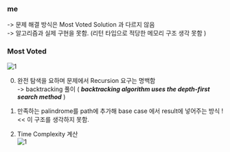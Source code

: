 ### me
-> 문제 해결 방식은 Most Voted Solution 과 다르지 않음     
-> 알고리즘과 실제 구현을 못함. (리턴 타입으로 적당한 메모리 구조 생각 못함 )   

### Most Voted    
![1](https://user-images.githubusercontent.com/70446214/160779943-384392db-0005-4f41-86d9-0136c083e4ec.png)   
    
0. 완전 탐색을 요하며 문제에서 Recursion 요구는 명백함    
-> backtracking 풀이 ( ***backtracking algorithm uses the depth-first search method*** )    

1. 만족하는 palindrome를 path에 추가해 base case 에서 result에 넣어주는 방식 !  << 이 구조를 생각하지 못함.     

2. Time Complexity 계산     
![1](https://user-images.githubusercontent.com/70446214/160781315-97cf6289-cd1e-46b2-abf9-5df3f0928ffa.png)

